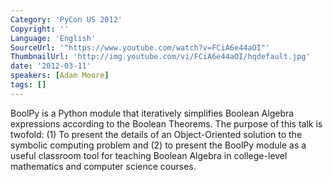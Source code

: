 ```yaml
---
Category: 'PyCon US 2012'
Copyright: ''
Language: 'English'
SourceUrl: '"https://www.youtube.com/watch?v=FCiA6e44aOI"'
ThumbnailUrl: 'http://img.youtube.com/vi/FCiA6e44aOI/hqdefault.jpg'
date: '2012-03-11'
speakers: [Adam Moore]
tags: []
---
```

BoolPy is a Python module that iteratively simplifies Boolean Algebra
expressions according to the Boolean Theorems. The purpose of this talk is
twofold: (1) To present the details of an Object-Oriented solution to the
symbolic computing problem and (2) to present the BoolPy module as a useful
classroom tool for teaching Boolean Algebra in college-level mathematics and
computer science courses.


